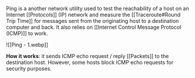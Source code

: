 Ping is a another network utility used to test the reachability of a host on an Internet [[Protocols]] (IP) network and measure the [[Traceroute#Round Trip Time]] for messages sent from the originating host to a destination computer and back. It also relies on [[Internet Control Message Protocol (ICMP)]] to work.

![[Ping - 1.webp]]

**How it works**: it sends ICMP echo request / reply [[Packets]] to the destination host. However, some hosts block ICMP echo requests for security purposes.